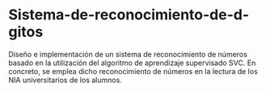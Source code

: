 # Sistema-de-reconocimiento-de-d-gitos
Diseño e implementación de un sistema de reconocimiento de números basado en la utilización del algoritmo de aprendizaje supervisado SVC. En concreto, se emplea dicho reconocimiento de números en la lectura de los NIA universitarios de los alumnos.
